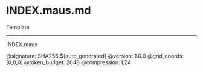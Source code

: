# INDEX.maus.md

Template

---

INDEX.maus

@signature: SHA256:${auto_generated}
@version: 1.0.0
@grid_coords: [0,0,0]
@token_budget: 2048
@compression: LZ4
